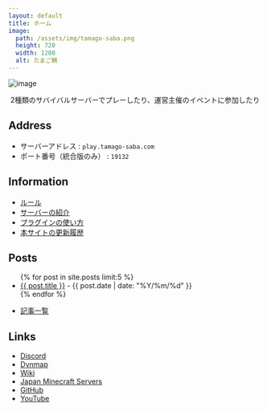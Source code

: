 ```yaml
---
layout: default
title: ホーム
image:
  path: /assets/img/tamago-saba.png
  height: 720
  width: 1280
  alt: たまご鯖
---
```


![image](https://cdn.discordapp.com/attachments/791256878239318029/1060547061520551966/2022-12-25_22.10.03.png)

<p style="text-align: center;">
2種類のサバイバルサーバーでプレーしたり、運営主催のイベントに参加したり
</p>

## Address

- サーバーアドレス : `play.tamago-saba.com`
- ポート番号（統合版のみ） : `19132`

## Information

- [ルール](docs/rules.md)
- [サーバーの紹介](docs/servers.md)
- [プラグインの使い方](https://sites.google.com/view/tamago-saba/plugin-usage)
- [本サイトの更新履歴](https://github.com/tamago-saba/tamago-saba.github.io/commits/main)

## Posts

<ul>
  {% for post in site.posts limit:5 %}
    <li>
      <a href="{{ post.url }}">{{ post.title }}</a> - {{ post.date | date: "%Y/%m/%d" }}
    </li>
  {% endfor %}
</ul>

- [記事一覧](docs/posts.md)

## Links

- [Discord](https://discord.gg/eVGqDxrsmv)
- [Dynmap](https://map.tamago-saba.com)
- [Wiki](https://wiki.tamago-saba.com)
- [Japan Minecraft Servers](https://minecraft.jp/servers/play.tamago-saba.com)
- [GitHub](https://github.com/tamago-saba)
- [YouTube](https://www.youtube.com/channel/UCLyRcPT4LbzW6bTJ3bw2yjQ)
